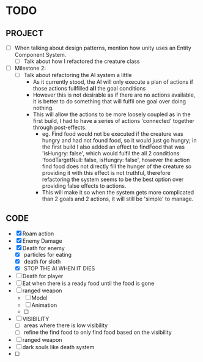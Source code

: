 # TODO

## PROJECT
- [ ] When talking about design patterns, mention how unity uses an Entity Component System.
  - [ ] Talk about how I refactored the creature class
- [ ] Milestone 2:
  - [ ] Talk about refactoring the AI system a little
    - As it currently stood, the AI will only execute a plan of actions if those actions fullfilled **all** the goal conditions
    - However this is not desirable as if there are no actions available, it is better to do something that will fulfil one goal over doing nothing. 
    - This will allow the actions to be more loosely coupled as in the first build, I had to have a series of actions 'connected' together through post-effects.
      - eg. Find food would not be executed if the creature was hungry and had not found food, so it would just go hungry; in the first build I also added an effect to findFood that was 'isHungry: false', which would fulfil the all 2 conditions 'foodTargetNull: false, isHungry: false', however the action find food does not directly fill the hunger of the creature so providing it with this effect is not truthful, therefore refactoring the system seems to be the best option over providing false effects to actions. 
      - This will make it so when the system gets more complicated than 2 goals and 2 actions, it will still be 'simple' to manage.

## CODE
- [x] Roam action
- [x] Enemy Damage
- [x] Death for enemy
  - [x] particles for eating
  - [x] death for sloth
  - [x] STOP THE AI WHEN IT DIES
- [ ] Death for player
- [ ] Eat when there is a ready food until the food is gone
- [ ] ranged weapon
  - [ ] Model
  - [ ] Animation
  - [ ] 
- [ ] VISIBILITY
  - [ ] areas where there is low visibility
  - [ ] refine the find food to only find food based on the visibility
- [ ] ranged weapon
- [ ] dark souls like death system
- [ ] 